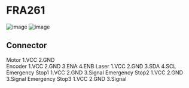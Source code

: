 # FRA261
![image](https://media.discordapp.net/attachments/974688181205233695/1099328284547883079/image.png?width=1020&height=701)
![image](https://media.discordapp.net/attachments/974688181205233695/1099328576920236183/image.png?width=697&height=701)

<h2>Connector</h2>
Motor
  1.VCC
  2.GND<br>
Encoder
  1.VCC
  2.GND
  3.ENA
  4.ENB
Laser
  1.VCC
  2.GND
  3.SDA
  4.SCL
Emergency Stop1
  1.VCC
  2.GND
  3.Signal
Emergency Stop2
  1.VCC
  2.GND
  3.Signal
Emergency Stop3
  1.VCC
  2.GND
  3.Signal

